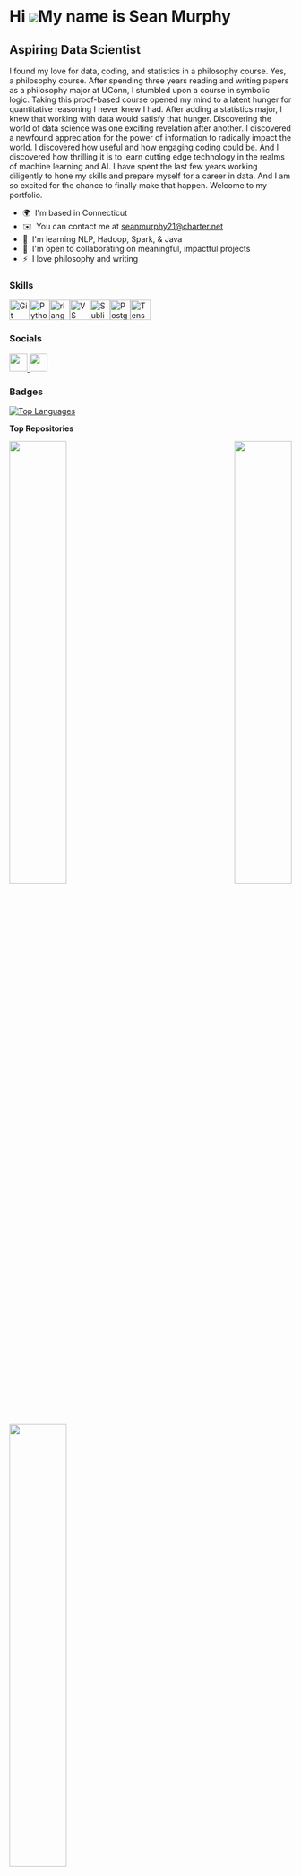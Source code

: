 Hi ![](https://user-images.githubusercontent.com/18350557/176309783-0785949b-9127-417c-8b55-ab5a4333674e.gif)My name is Sean Murphy
===================================================================================================================================

Aspiring Data Scientist
-----------------------

I found my love for data, coding, and statistics in a philosophy course. Yes, a philosophy course. After spending three years reading and writing papers as a philosophy major at UConn, I stumbled upon a course in symbolic logic. Taking this proof-based course opened my mind to a latent hunger for quantitative reasoning I never knew I had. After adding a statistics major, I knew that working with data would satisfy that hunger. Discovering the world of data science was one exciting revelation after another. I discovered a newfound appreciation for the power of information to radically impact the world. I discovered how useful and how engaging coding could be. And I discovered how thrilling it is to learn cutting edge technology in the realms of machine learning and AI. I have spent the last few years working diligently to hone my skills and prepare myself for a career in data. And I am so excited for the chance to finally make that happen. Welcome to my portfolio.

* 🌍  I'm based in Connecticut
* ✉️  You can contact me at [seanmurphy21@charter.net](mailto:seanmurphy21@charter.net)
* 🧠  I'm learning NLP, Hadoop, Spark, & Java
* 🤝  I'm open to collaborating on meaningful, impactful projects
* ⚡  I love philosophy and writing

### Skills


<p align="left">
<a href="https://git-scm.com/" target="_blank" rel="noreferrer"><img src="https://raw.githubusercontent.com/danielcranney/readme-generator/main/public/icons/skills/git-colored.svg" width="36" height="36" alt="Git" /></a><a href="https://www.python.org/" target="_blank" rel="noreferrer"><img src="https://raw.githubusercontent.com/danielcranney/readme-generator/main/public/icons/skills/python-colored.svg" width="36" height="36" alt="Python" /></a><a href="https://www.r-project.org/" target="_blank" rel="noreferrer"><img src="https://raw.githubusercontent.com/danielcranney/readme-generator/main/public/icons/skills/rlang-colored.svg" width="36" height="36" alt="rlang" /></a><a href="https://code.visualstudio.com/" target="_blank" rel="noreferrer"><img src="https://raw.githubusercontent.com/danielcranney/readme-generator/main/public/icons/skills/visualstudiocode.svg" width="36" height="36" alt="VS Code" /></a><a href="https://www.sublimetext.com/index2" target="_blank" rel="noreferrer"><img src="https://raw.githubusercontent.com/danielcranney/readme-generator/main/public/icons/skills/sublimetext.svg" width="36" height="36" alt="Sublime Text" /></a><a href="https://www.postgresql.org/" target="_blank" rel="noreferrer"><img src="https://raw.githubusercontent.com/danielcranney/readme-generator/main/public/icons/skills/postgresql-colored.svg" width="36" height="36" alt="PostgreSQL" /></a><a href="https://www.tensorflow.org/" target="_blank" rel="noreferrer"><img src="https://raw.githubusercontent.com/danielcranney/readme-generator/main/public/icons/skills/tensorflow-colored.svg" width="36" height="36" alt="TensorFlow" /></a>
</p>


### Socials

<p align="left"> <a href="https://www.github.com/seanmurphy21" target="_blank" rel="noreferrer"> <picture> <source media="(prefers-color-scheme: dark)" srcset="https://raw.githubusercontent.com/danielcranney/readme-generator/main/public/icons/socials/github-dark.svg" /> <source media="(prefers-color-scheme: light)" srcset="https://raw.githubusercontent.com/danielcranney/readme-generator/main/public/icons/socials/github.svg" /> <img src="https://raw.githubusercontent.com/danielcranney/readme-generator/main/public/icons/socials/github.svg" width="32" height="32" /> </picture> </a> <a href="https://www.linkedin.com/in/seanmurph21" target="_blank" rel="noreferrer"> <picture> <source media="(prefers-color-scheme: dark)" srcset="https://raw.githubusercontent.com/danielcranney/readme-generator/main/public/icons/socials/linkedin-dark.svg" /> <source media="(prefers-color-scheme: light)" srcset="https://raw.githubusercontent.com/danielcranney/readme-generator/main/public/icons/socials/linkedin.svg" /> <img src="https://raw.githubusercontent.com/danielcranney/readme-generator/main/public/icons/socials/linkedin.svg" width="32" height="32" /> </picture> </a></p>

### Badges

<a href="https://github.com/seanmurphy21" align="left"><img src="https://github-readme-stats.vercel.app/api/top-langs/?v=1&username=seanmurphy21&langs_count=10&title_color=ffffff&text_color=ffffff&icon_color=3382ed&bg_color=1e3a8a&hide_border=true&locale=en&custom_title=Top%20%Languages" alt="Top Languages" /></a>

<b>Top Repositories</b>

<div width="100%" align="center"><a href="https://github.com/seanmurphy21/NBA_Win_Percentages" align="left"><img align="left" width="45%" src="https://github-readme-stats.vercel.app/api/pin/?username=seanmurphy21&repo=NBA_Win_Percentages&title_color=ffffff&text_color=ffffff&icon_color=3382ed&bg_color=1e3a8a&hide_border=true&locale=en" /></a><a href="https://github.com/seanmurphy21/Insurance_Fraud" align="right"><img align="right" width="45%" src="https://github-readme-stats.vercel.app/api/pin/?username=seanmurphy21&repo=Insurance_Fraud&title_color=ffffff&text_color=ffffff&icon_color=3382ed&bg_color=1e3a8a&hide_border=true&locale=en" /></a></div><br /><br /><br /><br /><br /><br /><br />

<br /><br /><br /><br /><br />

<div width="100%" align="center"><a href="https://github.com/seanmurphy21/Vehicle_Price_Predictions" align="left"><img align="left" width="45%" src="https://github-readme-stats.vercel.app/api/pin/?username=seanmurphy21&repo=Vehicle_Price_Predictions&title_color=ffffff&text_color=ffffff&icon_color=3382ed&bg_color=1e3a8a&hide_border=true&locale=en" /></a></div>
